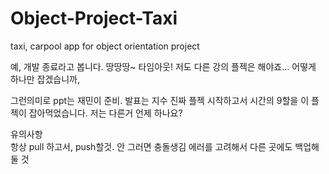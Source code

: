 # Object-Project-Taxi
taxi, carpool app for object orientation project  

예, 개발 종료라고 봅니다. 땅땅땅~ 타임아웃!
저도 다른 강의 플젝은 해야죠... 어떻게 하나만 잡겠습니까,

그런의미로 ppt는 재민이 준비. 발표는 지수
진짜 플젝 시작하고서 시간의 9할을 이 플젝이 잡아먹었습니다.
저는 다른거 언제 하나요?


유의사항  
 항상 pull 하고서, push할것. 안 그러면 충돌생김
 에러를 고려해서 다른 곳에도 백업해둘 것
